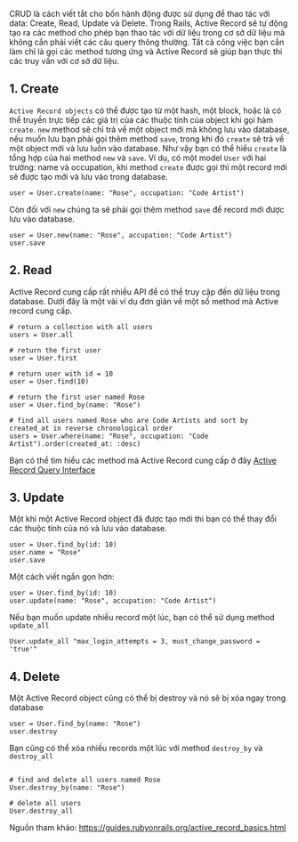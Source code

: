 CRUD là cách viết tắt cho bốn hành động được sử dụng để thao tác với data: Create, Read, Update và Delete. Trong Rails, Active Record sẽ tự động tạo ra các method cho phép bạn thao tác với dữ liệu trong cơ sở dữ liệu mà không cần phải viết các câu query thông thường. Tất cả công việc bạn cần làm chỉ là gọi các method tương ứng và Active Record sẽ giúp bạn thực thi các truy vấn với cơ sở dữ liệu.
## 1. Create
`Active Record objects` có thể được tạo từ một hash, một block, hoặc là có thể truyền trực tiếp các giá trị của các thuộc tính của object khi gọi hàm `create`. `new` method sẽ chỉ trả về một object mới mà không lưu vào database, nếu muốn lưu bạn phải gọi thêm method `save`, trong khi đó `create` sẽ trả về một object mới và lưu luôn vào database. Như vậy bạn có thể hiểu `create` là tổng hợp của hai method `new` và `save`.
Ví dụ, có một model `User` với hai trường: name và occupation, khi method `create` được gọi thì một record mới sẽ được tạo mới và lưu vào trong database.
```
user = User.create(name: "Rose", occupation: "Code Artist")
```
Còn đối với `new` chúng ta sẽ phải gọi thêm method `save` để record mới được lưu vào database.
```
user = User.new(name: "Rose", accupation: "Code Artist")
user.save
```
## 2. Read
Active Record cung cấp rất nhiều API để có thể truy cập đến dữ liệu trong database. Dưới đây là một vài ví dụ đơn giản về một số method mà Active record cung cấp.
```
# return a collection with all users
users = User.all
```
```
# return the first user
user = User.first
```
```
# return user with id = 10
user = User.find(10)
```
```
# return the first user named Rose
user = User.find_by(name: "Rose")
```
```
# find all users named Rose who are Code Artists and sort by created_at in reverse chronological order
users = User.where(name: "Rose", occupation: "Code Artist").order(created_at: :desc)
```
Bạn có thể tìm hiểu các method mà Active Record cung cấp ở đây [Active Record Query Interface](https://guides.rubyonrails.org/active_record_querying.html)
## 3. Update
Một khi một Active Record object đã được tạo mới thì bạn có thể thay đổi các thuộc tính của nó và lưu vào database.
```
user = User.find_by(id: 10)
user.name = "Rose"
user.save
```
Một cách viết ngắn gọn hơn:
```
user = User.find_by(id: 10)
user.update(name: "Rose", accupation: "Code Artist")
```
Nếu bạn muốn update nhiều record một lúc, bạn có thể sử dụng method `update_all`
```
User.update_all "max_login_attempts = 3, must_change_password = 'true'"
```
## 4. Delete
Một Active Record object cũng có thể bị destroy và nó sẽ bị xóa ngay trong database
```
user = User.find_by(name: "Rose")
user.destroy
```
Bạn cũng có thể xóa nhiều records một lúc với method `destroy_by` và `destroy_all`
```

# find and delete all users named Rose
User.destroy_by(name: "Rose")
 
# delete all users
User.destroy_all
```
Nguồn tham khảo: https://guides.rubyonrails.org/active_record_basics.html